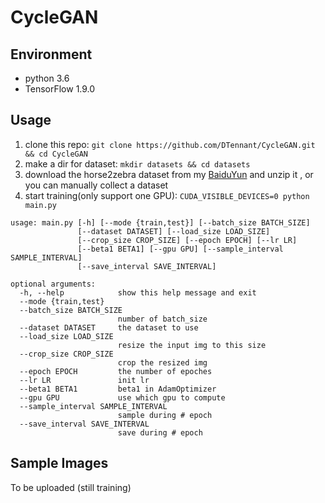 # CycleGAN

## Environment
- python 3.6
- TensorFlow 1.9.0

## Usage

1. clone this repo: `git clone https://github.com/DTennant/CycleGAN.git && cd CycleGAN`
2. make a dir for dataset: `mkdir datasets && cd datasets`
3. download the horse2zebra dataset from my [BaiduYun](https://pan.baidu.com/s/1hLuoP523-1ZtXDNSUDqEsA) and unzip it , or you can manually collect a dataset
4. start training(only support one GPU): `CUDA_VISIBLE_DEVICES=0 python main.py`

```
usage: main.py [-h] [--mode {train,test}] [--batch_size BATCH_SIZE]
               [--dataset DATASET] [--load_size LOAD_SIZE]
               [--crop_size CROP_SIZE] [--epoch EPOCH] [--lr LR]
               [--beta1 BETA1] [--gpu GPU] [--sample_interval SAMPLE_INTERVAL]
               [--save_interval SAVE_INTERVAL]

optional arguments:
  -h, --help            show this help message and exit
  --mode {train,test}
  --batch_size BATCH_SIZE
                        number of batch_size
  --dataset DATASET     the dataset to use
  --load_size LOAD_SIZE
                        resize the input img to this size
  --crop_size CROP_SIZE
                        crop the resized img
  --epoch EPOCH         the number of epoches
  --lr LR               init lr
  --beta1 BETA1         beta1 in AdamOptimizer
  --gpu GPU             use which gpu to compute
  --sample_interval SAMPLE_INTERVAL
                        sample during # epoch
  --save_interval SAVE_INTERVAL
                        save during # epoch
```

## Sample Images

To be uploaded (still training)